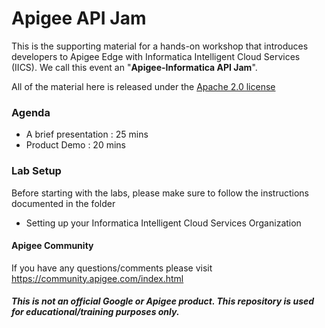 # Apigee API Jam
This is the supporting material for a hands-on workshop that introduces developers to Apigee Edge with Informatica Intelligent Cloud Services (IICS). We call this event an "**Apigee-Informatica API Jam**".

All of the material here is released under the [Apache 2.0 license](./LICENSE.md)

### Agenda
* A brief presentation : 25 mins
* Product Demo : 20 mins

### Lab Setup

Before starting with the labs, please make sure to follow the instructions documented in the folder 

* Setting up your Informatica Intelligent Cloud Services Organization

#### Apigee Community 
If you have any questions/comments please visit https://community.apigee.com/index.html

##### This is not an official Google or Apigee product. This repository is used for educational/training purposes only.
